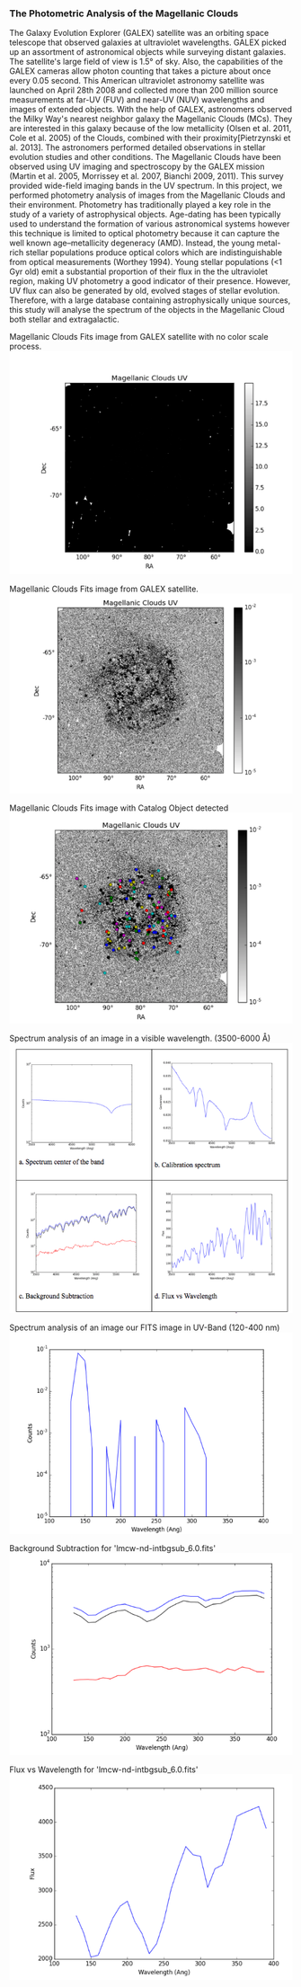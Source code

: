 ### The Photometric Analysis of the Magellanic Clouds

The Galaxy Evolution Explorer (GALEX) satellite was an orbiting space telescope that observed galaxies at ultraviolet wavelengths. GALEX picked up an assortment of astronomical objects while surveying distant galaxies. The satellite's large field of view is 1.5° of sky.  Also, the capabilities of the GALEX cameras allow photon counting that takes a picture about once every 0.05 second. This American ultraviolet astronomy satellite was launched on April 28th 2008 and collected more than 200 million source measurements at far-UV (FUV) and near-UV (NUV) wavelengths and images of extended objects.
With the help of  GALEX, astronomers observed  the Milky Way's nearest neighbor galaxy the Magellanic Clouds (MCs). They are interested in this galaxy because of the low metallicity (Olsen et al. 2011, Cole et al. 2005) of the Clouds, combined with their proximity[Pietrzynski et al. 2013].  The astronomers performed detailed observations in stellar evolution studies and other conditions. The Magellanic Clouds have been observed using UV  imaging and spectroscopy by the GALEX mission (Martin et al. 2005, Morrissey et al. 2007, Bianchi 2009, 2011). This survey provided wide-field imaging bands in the UV spectrum. In this project, we performed photometry analysis of images from the Magellanic Clouds and their environment.
Photometry has traditionally played a key role in the study of a variety of astrophysical objects. Age-dating has been typically used to understand the formation of various astronomical systems however this technique is limited to optical photometry because it can capture the well known age–metallicity degeneracy (AMD). Instead, the young metal-rich stellar populations produce optical colors which are indistinguishable from optical measurements  (Worthey 1994).
Young stellar populations (<1 Gyr old) emit a substantial proportion of their flux in the the ultraviolet region, making UV photometry a good indicator of their presence. However, UV flux can also be generated by old, evolved stages of stellar evolution.  Therefore, with a large database containing astrophysically unique sources, this study will analyse the spectrum of the  objects in the Magellanic Cloud both stellar and extragalactic.


Magellanic Clouds  Fits image from GALEX satellite  with no color scale  process.
![Screenshot](images/sample1.png)

Magellanic Clouds  Fits image from GALEX satellite.
![Screenshot](images/sample2.png)


Magellanic Clouds  Fits image with Catalog Object detected
![Screenshot](images/sample3.png)

Spectrum analysis of an  image in a visible wavelength. (3500-6000 Å)
![Screenshot](images/sample4.png)


Spectrum analysis of an  image our FITS image in UV-Band (120-400 nm)
![Screenshot](images/sample6.png)

Background Subtraction for  'lmcw-nd-intbgsub_6.0.fits'
![Screenshot](images/sample7.png)

Flux vs Wavelength for 'lmcw-nd-intbgsub_6.0.fits'
![Screenshot](images/sample8.png)